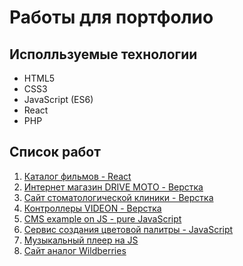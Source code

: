 # Работы для портфолио

## Исполльзуемые технологии
- HTML5
- CSS3
- JavaScript (ES6)
- React
- PHP

## Список работ
1. [Каталог фильмов - React](http://react-movies.svrprojects.ru/)
2. [Интернет магазин DRIVE MOTO - Верстка](http://example.com)
3. [Сайт стоматологической клиники - Верстка](http://example.com)
4. [Контроллеры VIDEON - Верстка](http://example.com)
5. [CMS example on JS - pure JavaScript](http://example.com)
6. [Сервис создания цветовой палитры - JavaScript](http://example.com)
7. [Музыкальный плеер на JS](http://example.com)
8. [Сайт аналог Wildberries](http://example.com)
